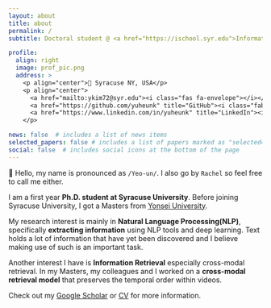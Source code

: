 ```yaml
---
layout: about
title: about
permalink: /
subtitle: Doctoral student @ <a href="https://ischool.syr.edu">Information Science at Syracuse University</a>

profile:
  align: right
  image: prof_pic.png
  address: >
    <p align="center">📍 Syracuse NY, USA</p>
    <p align="center">
      <a href="mailto:ykim72@syr.edu"><i class="fas fa-envelope"></i></a> 
      <a href="https://github.com/yuheunk" title="GitHub"><i class="fab fa-github"></i></a>
      <a href="https://www.linkedin.com/in/yuheunk" title="LinkedIn"><i class="fab fa-linkedin"></i></a>
    </p>

news: false  # includes a list of news items
selected_papers: false # includes a list of papers marked as "selected={true}"
social: false  # includes social icons at the bottom of the page
---
```


👋 Hello, my name is pronounced as `/Yeo-un/`. I also go by `Rachel` so feel free to call me either.

I am a first year <b>Ph.D. student at Syracuse University</b>. Before joining Syracuse University, I got a Masters from [Yonsei University](https://digitalanalytics.yonsei.ac.kr/digital_analytics/index.do).

My research interest is mainly in <b>Natural Language Processing(NLP)</b>, specifically <b>extracting information</b> using NLP tools and deep learning. Text holds a lot of information that have yet been discovered and I believe making use of such is an important task. 

Another interest I have is <b>Information Retrieval</b> especially cross-modal retrieval. In my Masters, my colleagues and I worked on a <b>cross-modal retrieval model</b> that preserves the temporal order within videos.

Check out my [Google Scholar](https://scholar.google.com/citations?user=JYrO_FYAAAAJ&hl=ko&oi=ao) or [CV](https://yuheunk.github.io/assets/pdf/CV_yk_2209.pdf) for more information. <br>